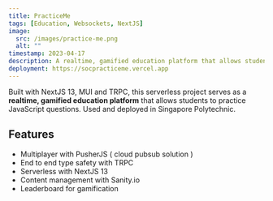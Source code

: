 ```yaml
---
title: PracticeMe
tags: [Education, Websockets, NextJS]
image:
  src: /images/practice-me.png
  alt: ""
timestamp: 2023-04-17
description: A realtime, gamified education platform that allows students to practice JavaScript questions. Used and deployed in Singapore Polytechnic
deployment: https://socpracticeme.vercel.app
---
```


Built with NextJS 13, MUI and TRPC, this serverless project serves as a **realtime, gamified education platform** that allows students to practice JavaScript questions. Used and deployed in Singapore Polytechnic.

## Features

- Multiplayer with PusherJS ( cloud pubsub solution )
- End to end type safety with TRPC
- Serverless with NextJS 13
- Content management with Sanity.io
- Leaderboard for gamification
